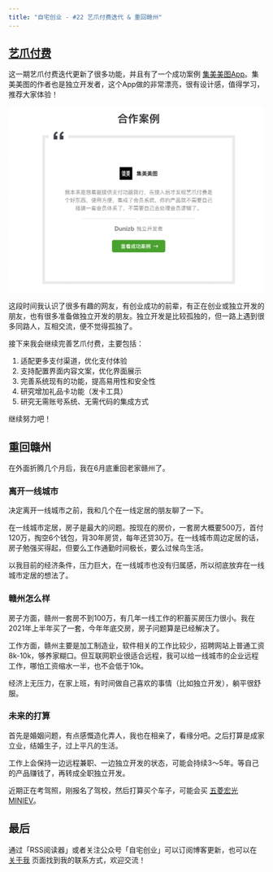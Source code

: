 ```yaml
---
title: "自宅创业 - #22 艺爪付费迭代 & 重回赣州"
---
```


## [艺爪付费](https://www.ezfuns.com/)

这一期艺爪付费迭代更新了很多功能，并且有了一个成功案例 [集美美图App](https://jimeiapp.zhangbingdev.com/)。集美美图的作者也是独立开发者，这个App做的非常漂亮，很有设计感，值得学习，推荐大家体验！

<a href="https://jimeiapp.zhangbingdev.com/" target="_blank" style="border-bottom:none;">![集美美图App](/static/2022-07-10/jimeiapp.png)</a>

这段时间我认识了很多有趣的网友，有创业成功的前辈，有正在创业或独立开发的朋友，也有很多准备做独立开发的朋友。独立开发是比较孤独的，但一路上遇到很多同路人，互相交流，便不觉得孤独了。

接下来我会继续完善艺爪付费，主要包括：

1. 适配更多支付渠道，优化支付体验
2. 支持配置界面内容文案，优化界面展示
3. 完善系统现有的功能，提高易用性和安全性
4. 研究增加礼品卡功能（发卡工具）
5. 研究无需账号系统、无需代码的集成方式

继续努力吧！

## 重回赣州

在外面折腾几个月后，我在6月底重回老家赣州了。

### 离开一线城市

决定离开一线城市之前，我和几个在一线定居的朋友聊了一下。

在一线城市定居，房子是最大的问题。按现在的房价，一套房大概要500万，首付120万，掏空6个钱包，背30年房贷，每年还贷30万。在一线城市周边定居的话，房子勉强买得起，但要么工作通勤时间极长，要么过候鸟生活。

以我目前的经济条件，压力巨大，在一线城市也没有归属感，所以彻底放弃在一线城市定居的想法了。

### 赣州怎么样

房子方面，赣州一套房不到100万，有几年一线工作的积蓄买房压力很小。我在2021年上半年买了一套，今年年底交房，房子问题算是已经解决了。

工作方面，赣州主要是加工制造业，软件相关的工作比较少，招聘网站上普通工资8k-10k，够养家糊口。但互联网职业很适合远程，我可以给一线城市的企业远程工作，哪怕工资缩水一半，也不会低于10k。

经济上无压力，在家上班，有时间做自己喜欢的事情（比如独立开发），躺平很舒服。

### 未来的打算

首先是婚姻问题，有点感慨造化弄人，我也在相亲了，看缘分吧。之后打算是成家立业，结婚生子，过上平凡的生活。

工作上会保持一边远程兼职、一边独立开发的状态，可能会持续3～5年。等自己的产品赚钱了，再转成全职独立开发。

近期正在考驾照，刚报名了驾校，然后打算买个车子，可能会买 [五菱宏光MINIEV](https://www.wuling.com/ev50gb.html)。

## 最后

通过「RSS阅读器」或者关注公众号「自宅创业」可以订阅博客更新，也可以在 [关于我](/about) 页面找到我的联系方式，欢迎交流！
